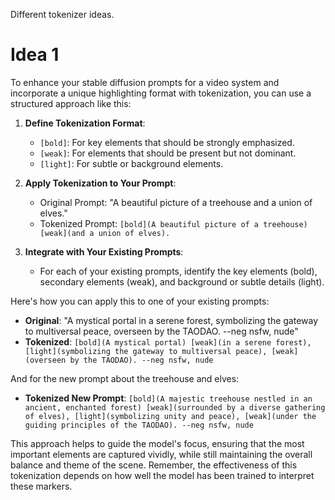 

Different tokenizer ideas.

# Idea 1 

To enhance your stable diffusion prompts for a video system and incorporate a unique highlighting format with tokenization, you can use a structured approach like this:

1. **Define Tokenization Format**: 
   - `[bold]`: For key elements that should be strongly emphasized.
   - `[weak]`: For elements that should be present but not dominant.
   - `[light]`: For subtle or background elements.

2. **Apply Tokenization to Your Prompt**:
   - Original Prompt: "A beautiful picture of a treehouse and a union of elves."
   - Tokenized Prompt: `[bold](A beautiful picture of a treehouse) [weak](and a union of elves).`

3. **Integrate with Your Existing Prompts**:
   - For each of your existing prompts, identify the key elements (bold), secondary elements (weak), and background or subtle details (light). 

Here's how you can apply this to one of your existing prompts:

- **Original**: "A mystical portal in a serene forest, symbolizing the gateway to multiversal peace, overseen by the TAODAO. --neg nsfw, nude"
- **Tokenized**: `[bold](A mystical portal) [weak](in a serene forest), [light](symbolizing the gateway to multiversal peace), [weak](overseen by the TAODAO). --neg nsfw, nude`

And for the new prompt about the treehouse and elves:

- **Tokenized New Prompt**: `[bold](A majestic treehouse nestled in an ancient, enchanted forest) [weak](surrounded by a diverse gathering of elves), [light](symbolizing unity and peace), [weak](under the guiding principles of the TAODAO). --neg nsfw, nude`

This approach helps to guide the model's focus, ensuring that the most important elements are captured vividly, while still maintaining the overall balance and theme of the scene. Remember, the effectiveness of this tokenization depends on how well the model has been trained to interpret these markers.
